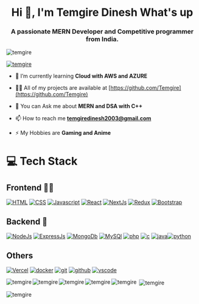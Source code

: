 <h1 align="center">Hi 👋, I'm Temgire Dinesh What's up</h1>
<h3 align="center">A passionate MERN Developer and Competitive programmer from India.</h3>

<p align="left"> <img src="https://komarev.com/ghpvc/?username=temgire&label=Profile%20views&color=0e75b6&style=flat" alt="temgire" /> </p>

<p align="left"> <a href="https://github.com/ryo-ma/github-profile-trophy"><img src="https://github-profile-trophy.vercel.app/?username=temgire" alt="temgire" /></a> </p>

- 🌱 I’m currently learning **Cloud with AWS and AZURE**

- 👨‍💻 All of my projects are available at [https://github.com/Temgire](https://github.com/Temgire)

- 💬 You can Ask me about **MERN and DSA with C++**

- 📫 How to reach me **temgiredinesh2003@gmail.com**

- ⚡ My Hobbies are **Gaming and Anime**
# 💻 Tech Stack

## Frontend 🧑‍💻

[![HTML](https://skillicons.dev/icons?i=html&perline=3)](https://skillicons.dev)
[![CSS](https://skillicons.dev/icons?i=css&perline=3)](https://skillicons.dev)
[![Javascript](https://skillicons.dev/icons?i=javascript&perline=3)](https://skillicons.dev)
[![React](https://skillicons.dev/icons?i=react&perline=3)](https://skillicons.dev)
[![NextJs](https://skillicons.dev/icons?i=nextjs&perline=3)](https://skillicons.dev)
[![Redux](https://skillicons.dev/icons?i=redux&perline=3)](https://skillicons.dev)
[![Bootstrap](https://skillicons.dev/icons?i=bootstrap&perline=3)](https://skillicons.dev)

## Backend 🤕

[![NodeJs](https://skillicons.dev/icons?i=nodejs&perline=3)](https://skillicons.dev)
[![ExpressJs](https://skillicons.dev/icons?i=express&perline=3)](https://skillicons.dev)
[![MongoDb](https://skillicons.dev/icons?i=mongodb&perline=3)](https://skillicons.dev)
[![MySQl](https://skillicons.dev/icons?i=mysql&perline=3)](https://skillicons.dev)
[![php](https://skillicons.dev/icons?i=php&perline=3)](https://skillicons.dev)
[![c](https://skillicons.dev/icons?i=c&perline=3)](https://skillicons.dev)
[![java](https://skillicons.dev/icons?i=java&perline=3)](https://skillicons.dev)[![python](https://skillicons.dev/icons?i=python&perline=3)](https://skillicons.dev)

## Others

[![Vercel](https://skillicons.dev/icons?i=vercel&perine=3)](https://skillicons.dev)
[![docker](https://skillicons.dev/icons?i=docker&perline=3)](https://skillicons.dev)
[![git](https://skillicons.dev/icons?i=git&perline=3)](https://skillicons.dev)
[![github](https://skillicons.dev/icons?i=github&perline=3)](https://skillicons.dev)
[![vscode](https://skillicons.dev/icons?i=vscode&perline=3)](https://skillicons.dev)




<p><img align="left" src="https://github-readme-stats.vercel.app/api/top-langs?username=temgire&show_icons=true&locale=en&layout=compact" alt="temgire" /></p>

<p><img align="left" src="https://github-readme-stats.vercel.app/api/top-langs?username=temgire&show_icons=true&locale=en&layout=compact" alt="temgire" /></p>

<p><img align="left" src="https://github-readme-stats.vercel.app/api/top-langs?username=temgire&show_icons=true&locale=en&layout=compact" alt="temgire" /></p>

<p><img align="left" src="https://github-readme-stats.vercel.app/api/top-langs?username=temgire&show_icons=true&locale=en&layout=compact" alt="temgire" /></p>


<p><img align="left" src="https://github-readme-stats.vercel.app/api/top-langs?username=temgire&show_icons=true&locale=en&layout=compact" alt="temgire" /></p>

<p>&nbsp;<img align="center" src="https://github-readme-stats.vercel.app/api?username=temgire&show_icons=true&locale=en" alt="temgire" /></p>

<p><img align="center" src="https://github-readme-streak-stats.herokuapp.com/?user=temgire&" alt="temgire" /></p>

